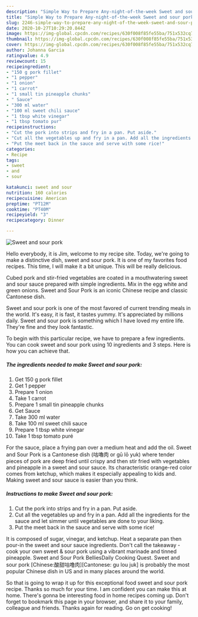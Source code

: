 ```yaml
---
description: "Simple Way to Prepare Any-night-of-the-week Sweet and sour pork"
title: "Simple Way to Prepare Any-night-of-the-week Sweet and sour pork"
slug: 2246-simple-way-to-prepare-any-night-of-the-week-sweet-and-sour-pork
date: 2020-10-27T10:29:20.844Z
image: https://img-global.cpcdn.com/recipes/630f008f85fe55ba/751x532cq70/sweet-and-sour-pork-recipe-main-photo.jpg
thumbnail: https://img-global.cpcdn.com/recipes/630f008f85fe55ba/751x532cq70/sweet-and-sour-pork-recipe-main-photo.jpg
cover: https://img-global.cpcdn.com/recipes/630f008f85fe55ba/751x532cq70/sweet-and-sour-pork-recipe-main-photo.jpg
author: Johanna Garcia
ratingvalue: 4.9
reviewcount: 15
recipeingredient:
- "150 g pork fillet"
- "1 pepper"
- "1 onion"
- "1 carrot"
- "1 small tin pineapple chunks"
- " Sauce"
- "300 ml water"
- "100 ml sweet chili sauce"
- "1 tbsp white vinegar"
- "1 tbsp tomato pur"
recipeinstructions:
- "Cut the pork into strips and fry in a pan. Put aside."
- "Cut all the vegetables up and fry in a pan. Add all the ingredients for the sauce and let simmer until vegetables are done to your liking."
- "Put the meet back in the sauce and serve with some rice!"
categories:
- Recipe
tags:
- sweet
- and
- sour

katakunci: sweet and sour 
nutrition: 160 calories
recipecuisine: American
preptime: "PT12M"
cooktime: "PT40M"
recipeyield: "3"
recipecategory: Dinner

---
```



![Sweet and sour pork](https://img-global.cpcdn.com/recipes/630f008f85fe55ba/751x532cq70/sweet-and-sour-pork-recipe-main-photo.jpg)

Hello everybody, it is Jim, welcome to my recipe site. Today, we're going to make a distinctive dish, sweet and sour pork. It is one of my favorites food recipes. This time, I will make it a bit unique. This will be really delicious.

Cubed pork and stir-fried vegetables are coated in a mouthwatering sweet and sour sauce prepared with simple ingredients. Mix in the egg white and green onions. Sweet and Sour Pork is an iconic Chinese recipe and classic Cantonese dish.

Sweet and sour pork is one of the most favored of current trending meals in the world. It's easy, it is fast, it tastes yummy. It's appreciated by millions daily. Sweet and sour pork is something which I have loved my entire life. They're fine and they look fantastic.


To begin with this particular recipe, we have to prepare a few ingredients. You can cook sweet and sour pork using 10 ingredients and 3 steps. Here is how you can achieve that.

<!--inarticleads1-->

##### The ingredients needed to make Sweet and sour pork:

1. Get 150 g pork fillet
1. Get 1 pepper
1. Prepare 1 onion
1. Take 1 carrot
1. Prepare 1 small tin pineapple chunks
1. Get  Sauce
1. Take 300 ml water
1. Take 100 ml sweet chili sauce
1. Prepare 1 tbsp white vinegar
1. Take 1 tbsp tomato puré


For the sauce, place a frying pan over a medium heat and add the oil. Sweet and Sour Pork is a Cantonese dish (咕嚕肉 or gū lō yuk) where tender pieces of pork are deep fried until crispy and then stir fried with vegetables and pineapple in a sweet and sour sauce. Its characteristic orange-red color comes from ketchup, which makes it especially appealing to kids and. Making sweet and sour sauce is easier than you think. 

<!--inarticleads2-->

##### Instructions to make Sweet and sour pork:

1. Cut the pork into strips and fry in a pan. Put aside.
1. Cut all the vegetables up and fry in a pan. Add all the ingredients for the sauce and let simmer until vegetables are done to your liking.
1. Put the meet back in the sauce and serve with some rice!


It is composed of sugar, vinegar, and ketchup. Heat a separate pan then pour-in the sweet and sour sauce ingredients. Don&#39;t call the takeaway - cook your own sweet &amp; sour pork using a vibrant marinade and tinned pineapple. Sweet and Sour Pork BelliesDaily Cooking Quest. Sweet and sour pork [Chinese:酸甜咕噜肉][Cantonese: gu lou juk] is probably the most popular Chinese dish in US and in many places around the world. 

So that is going to wrap it up for this exceptional food sweet and sour pork recipe. Thanks so much for your time. I am confident you can make this at home. There's gonna be interesting food in home recipes coming up. Don't forget to bookmark this page in your browser, and share it to your family, colleague and friends. Thanks again for reading. Go on get cooking!
